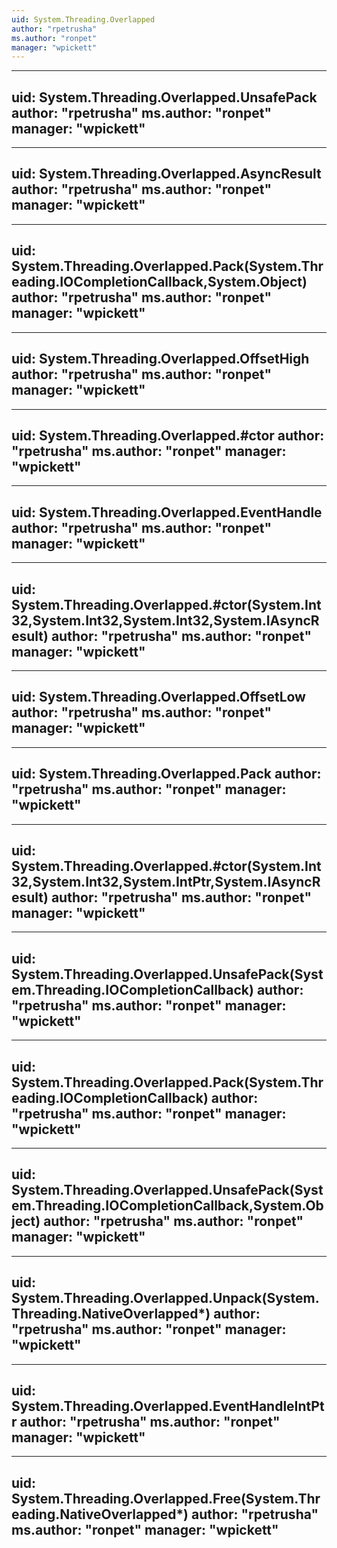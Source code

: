 ```yaml
---
uid: System.Threading.Overlapped
author: "rpetrusha"
ms.author: "ronpet"
manager: "wpickett"
---
```


---
uid: System.Threading.Overlapped.UnsafePack
author: "rpetrusha"
ms.author: "ronpet"
manager: "wpickett"
---

---
uid: System.Threading.Overlapped.AsyncResult
author: "rpetrusha"
ms.author: "ronpet"
manager: "wpickett"
---

---
uid: System.Threading.Overlapped.Pack(System.Threading.IOCompletionCallback,System.Object)
author: "rpetrusha"
ms.author: "ronpet"
manager: "wpickett"
---

---
uid: System.Threading.Overlapped.OffsetHigh
author: "rpetrusha"
ms.author: "ronpet"
manager: "wpickett"
---

---
uid: System.Threading.Overlapped.#ctor
author: "rpetrusha"
ms.author: "ronpet"
manager: "wpickett"
---

---
uid: System.Threading.Overlapped.EventHandle
author: "rpetrusha"
ms.author: "ronpet"
manager: "wpickett"
---

---
uid: System.Threading.Overlapped.#ctor(System.Int32,System.Int32,System.Int32,System.IAsyncResult)
author: "rpetrusha"
ms.author: "ronpet"
manager: "wpickett"
---

---
uid: System.Threading.Overlapped.OffsetLow
author: "rpetrusha"
ms.author: "ronpet"
manager: "wpickett"
---

---
uid: System.Threading.Overlapped.Pack
author: "rpetrusha"
ms.author: "ronpet"
manager: "wpickett"
---

---
uid: System.Threading.Overlapped.#ctor(System.Int32,System.Int32,System.IntPtr,System.IAsyncResult)
author: "rpetrusha"
ms.author: "ronpet"
manager: "wpickett"
---

---
uid: System.Threading.Overlapped.UnsafePack(System.Threading.IOCompletionCallback)
author: "rpetrusha"
ms.author: "ronpet"
manager: "wpickett"
---

---
uid: System.Threading.Overlapped.Pack(System.Threading.IOCompletionCallback)
author: "rpetrusha"
ms.author: "ronpet"
manager: "wpickett"
---

---
uid: System.Threading.Overlapped.UnsafePack(System.Threading.IOCompletionCallback,System.Object)
author: "rpetrusha"
ms.author: "ronpet"
manager: "wpickett"
---

---
uid: System.Threading.Overlapped.Unpack(System.Threading.NativeOverlapped*)
author: "rpetrusha"
ms.author: "ronpet"
manager: "wpickett"
---

---
uid: System.Threading.Overlapped.EventHandleIntPtr
author: "rpetrusha"
ms.author: "ronpet"
manager: "wpickett"
---

---
uid: System.Threading.Overlapped.Free(System.Threading.NativeOverlapped*)
author: "rpetrusha"
ms.author: "ronpet"
manager: "wpickett"
---
